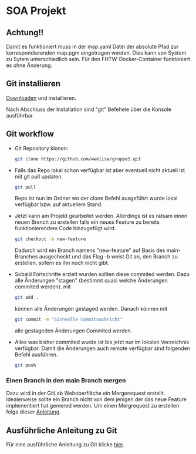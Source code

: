 # SOA Projekt

## Achtung!!

Damit es funktioniert muss in der map.yaml Datei der absolute Pfad zur korrespondierenden map.pgm eingetragen werden. Dies kann von System zu Sytem unterschiedlich sein. Für den FHTW-Docker-Container funktoniert es ohne Änderung.

## Git installieren

[Downloaden](https://git-scm.com/downloads) und installieren.

Nach Abschluss der Installation sind "git" Befehele über die Konsole ausführbar.

## Git workflow

- Git Repository klonen: 
  ```bash
  git clone https://github.com/wwelisa/gruppe5.git
  ```
- Falls das Repo lokal schon verfügbar ist aber eventuell nicht aktuell ist mit git pull updaten.
  ```bash
  git pull
  ```
  Repo ist nun im Ordner wo der clone Befehl ausgeführt wurde lokal verfügbar bzw. auf aktuellem Stand.

- Jetzt kann am Projekt gearbeitet werden. Allerdings ist es ratsam einen neuen Branch zu erstellen falls ein neues Feature zu bereits funktionierendem Code hinzugefügt wird.
  ```bash
  git checkout -b new-feature
  ```
  Dadurch wird ein Branch namens "new-feature" auf Basis des main-Branches ausgecheckt und das Flag -b weist Git an, den Branch zu erstellen, sofern es ihn noch nicht gibt.

- Sobald Fortschritte erzielt wurden sollten diese commited werden. Dazu alle Änderungen "stagen" (bestimmt quasi welche Änderungen commited werden).
  mit 
  ```bash 
  git add . 
  ``` 
  können alle Änderungen gestaged werden. 
  Danach können mit
  ```bash 
  git commit -m "Sinnvolle Commitnachricht"
  ```
  alle gestageden Änderungen Commited werden.

- Alles was bisher commited wurde ist bis jetzt nur im lokalen Verzeichnis verfügbar. Damit die Änderungen auch remote verfügbar sind folgenden Befehl ausführen.
  ```bash
  git push
  ```
### Einen Branch in den main Branch mergen

Dazu wird in der GitLab Weboberfläche ein Mergerequest erstellt. Idealerweise sollte ein Branch nicht von dem jenigen der das neue Feature implementiert hat gemered werden.
Um einen Mergrequest zu erstellen folge dieser [Anleitung](https://docs.gitlab.com/ee/user/project/merge_requests/creating_merge_requests.html).

## Ausführliche Anleitung zu Git
Für eine ausführliche Anleitung zu Git klicke [hier](https://docs.gitlab.com/ee/gitlab-basics/start-using-git.html#create-a-branch).


  
